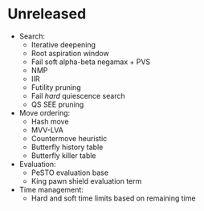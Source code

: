 <!-- updated by cargo-release -->

# Unreleased
- Search:
    - Iterative deepening
    - Root aspiration window
    - Fail soft alpha-beta negamax + PVS
    - NMP
    - IIR
    - Futility pruning
    - Fail *hard* quiescence search
    - QS SEE pruning
- Move ordering:
    - Hash move
    - MVV-LVA
    - Countermove heuristic
    - Butterfly history table
    - Butterfly killer table
- Evaluation:
    - PeSTO evaluation base
    - King pawn shield evaluation term
- Time management:
    - Hard and soft time limits based on remaining time
